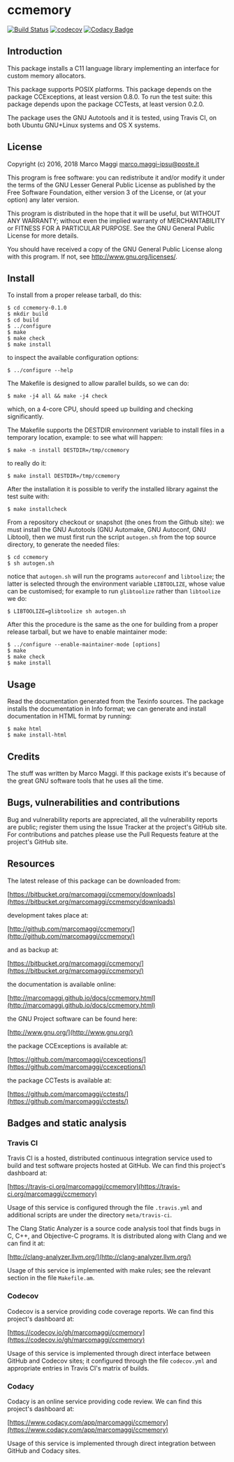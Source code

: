# ccmemory

[![Build Status](https://travis-ci.org/marcomaggi/ccmemory.svg?branch=master)](https://travis-ci.org/marcomaggi/ccmemory)
[![codecov](https://codecov.io/gh/marcomaggi/ccmemory/branch/master/graph/badge.svg)](https://codecov.io/gh/marcomaggi/ccmemory)
[![Codacy Badge](https://api.codacy.com/project/badge/Grade/f28476e772ba4c78b4290b18c563170f)](https://www.codacy.com/app/marcomaggi/ccmemory?utm_source=github.com&amp;utm_medium=referral&amp;utm_content=marcomaggi/ccmemory&amp;utm_campaign=Badge_Grade)


## Introduction

This package installs  a C11 language library  implementing an interface
for custom memory allocators.

This  package supports  POSIX platforms.   This package  depends on  the
package CCExceptions,  at least version  0.8.0.  To run the  test suite:
this package depends upon the package CCTests, at least version 0.2.0.

The package uses the GNU Autotools and it is tested, using Travis CI, on
both Ubuntu GNU+Linux systems and OS X systems.


## License

Copyright (c) 2016, 2018 Marco Maggi <marco.maggi-ipsu@poste.it><br/>

This program is free software: you  can redistribute it and/or modify it
under the terms of the GNU Lesser General Public License as published by
the Free  Software Foundation, either version  3 of the License,  or (at
your option) any later version.

This program  is distributed  in the  hope that it  will be  useful, but
WITHOUT   ANY   WARRANTY;  without   even   the   implied  warranty   of
MERCHANTABILITY  or  FITNESS FOR  A  PARTICULAR  PURPOSE.  See  the  GNU
General Public License for more details.

You should have received a copy  of the GNU General Public License along
with this program.  If not, see <http://www.gnu.org/licenses/>.


## Install

To install from a proper release tarball, do this:

```
$ cd ccmemory-0.1.0
$ mkdir build
$ cd build
$ ../configure
$ make
$ make check
$ make install
```

to inspect the available configuration options:

```
$ ../configure --help
```

The Makefile is designed to allow parallel builds, so we can do:

```
$ make -j4 all && make -j4 check
```

which,  on  a  4-core  CPU,   should  speed  up  building  and  checking
significantly.

The Makefile supports the DESTDIR  environment variable to install files
in a temporary location, example: to see what will happen:

```
$ make -n install DESTDIR=/tmp/ccmemory
```

to really do it:

```
$ make install DESTDIR=/tmp/ccmemory
```

After the  installation it is  possible to verify the  installed library
against the test suite with:

```
$ make installcheck
```

From a repository checkout or snapshot  (the ones from the Github site):
we  must install  the GNU  Autotools  (GNU Automake,  GNU Autoconf,  GNU
Libtool), then  we must first run  the script `autogen.sh` from  the top
source directory, to generate the needed files:

```
$ cd ccmemory
$ sh autogen.sh

```

notice  that  `autogen.sh`  will   run  the  programs  `autoreconf`  and
`libtoolize`; the  latter is  selected through the  environment variable
`LIBTOOLIZE`,  whose  value  can  be  customised;  for  example  to  run
`glibtoolize` rather than `libtoolize` we do:

```
$ LIBTOOLIZE=glibtoolize sh autogen.sh
```

After this  the procedure  is the same  as the one  for building  from a
proper release tarball, but we have to enable maintainer mode:

```
$ ../configure --enable-maintainer-mode [options]
$ make
$ make check
$ make install
```

## Usage

Read the documentation generated from  the Texinfo sources.  The package
installs the documentation  in Info format; we can  generate and install
documentation in HTML format by running:

```
$ make html
$ make install-html
```


## Credits

The  stuff was  written by  Marco Maggi.   If this  package exists  it's
because of the great GNU software tools that he uses all the time.


## Bugs, vulnerabilities and contributions

Bug  and vulnerability  reports are  appreciated, all  the vulnerability
reports  are  public; register  them  using  the  Issue Tracker  at  the
project's GitHub  site.  For  contributions and  patches please  use the
Pull Requests feature at the project's GitHub site.


## Resources

The latest release of this package can be downloaded from:

[https://bitbucket.org/marcomaggi/ccmemory/downloads](https://bitbucket.org/marcomaggi/ccmemory/downloads)

development takes place at:

[http://github.com/marcomaggi/ccmemory/](http://github.com/marcomaggi/ccmemory/)

and as backup at:

[https://bitbucket.org/marcomaggi/ccmemory/](https://bitbucket.org/marcomaggi/ccmemory/)

the documentation is available online:

[http://marcomaggi.github.io/docs/ccmemory.html](http://marcomaggi.github.io/docs/ccmemory.html)

the GNU Project software can be found here:

[http://www.gnu.org/](http://www.gnu.org/)

the package CCExceptions is available at:

[https://github.com/marcomaggi/ccexceptions/](https://github.com/marcomaggi/ccexceptions/)

the package CCTests is available at:

[https://github.com/marcomaggi/cctests/](https://github.com/marcomaggi/cctests/)


## Badges and static analysis

### Travis CI

Travis CI is  a hosted, distributed continuous  integration service used
to build and test software projects  hosted at GitHub.  We can find this
project's dashboard at:

[https://travis-ci.org/marcomaggi/ccmemory](https://travis-ci.org/marcomaggi/ccmemory)

Usage of this  service is configured through the  file `.travis.yml` and
additional scripts are under the directory `meta/travis-ci`.


The Clang Static Analyzer is a source code analysis tool that finds bugs
in C, C++, and Objective-C programs.  It is distributed along with Clang
and we can find it at:

[http://clang-analyzer.llvm.org/](http://clang-analyzer.llvm.org/)

Usage of this  service is implemented with make rules;  see the relevant
section in the file `Makefile.am`.


### Codecov

Codecov is a service providing code  coverage reports.  We can find this
project's dashboard at:

[https://codecov.io/gh/marcomaggi/ccmemory](https://codecov.io/gh/marcomaggi/ccmemory)

Usage of  this service is  implemented through direct  interface between
GitHub and Codecov  sites; it configured through  the file `codecov.yml`
and appropriate entries in Travis CI's matrix of builds.


### Codacy

Codacy is  an online service  providing code  review.  We can  find this
project's dashboard at:

[https://www.codacy.com/app/marcomaggi/ccmemory](https://www.codacy.com/app/marcomaggi/ccmemory)

Usage of this service is  implemented through direct integration between
GitHub and Codacy sites.

